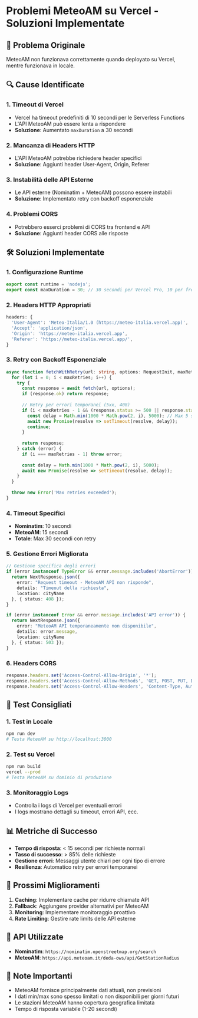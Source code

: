 # Problemi MeteoAM su Vercel - Soluzioni Implementate

## 🔴 Problema Originale
MeteoAM non funzionava correttamente quando deployato su Vercel, mentre funzionava in locale.

## 🔍 Cause Identificate

### 1. **Timeout di Vercel**
- Vercel ha timeout predefiniti di 10 secondi per le Serverless Functions
- L'API MeteoAM può essere lenta a rispondere
- **Soluzione**: Aumentato `maxDuration` a 30 secondi

### 2. **Mancanza di Headers HTTP**
- L'API MeteoAM potrebbe richiedere header specifici
- **Soluzione**: Aggiunti header User-Agent, Origin, Referer

### 3. **Instabilità delle API Esterne**
- Le API esterne (Nominatim + MeteoAM) possono essere instabili
- **Soluzione**: Implementato retry con backoff esponenziale

### 4. **Problemi CORS**
- Potrebbero esserci problemi di CORS tra frontend e API
- **Soluzione**: Aggiunti header CORS alle risposte

## 🛠️ Soluzioni Implementate

### 1. **Configurazione Runtime**
```typescript
export const runtime = 'nodejs';
export const maxDuration = 30; // 30 secondi per Vercel Pro, 10 per free tier
```

### 2. **Headers HTTP Appropriati**
```typescript
headers: {
  'User-Agent': 'Meteo-Italia/1.0 (https://meteo-italia.vercel.app)',
  'Accept': 'application/json',
  'Origin': 'https://meteo-italia.vercel.app',
  'Referer': 'https://meteo-italia.vercel.app/',
}
```

### 3. **Retry con Backoff Esponenziale**
```typescript
async function fetchWithRetry(url: string, options: RequestInit, maxRetries = 3): Promise<Response> {
  for (let i = 0; i < maxRetries; i++) {
    try {
      const response = await fetch(url, options);
      if (response.ok) return response;
      
      // Retry per errori temporanei (5xx, 408)
      if (i < maxRetries - 1 && (response.status >= 500 || response.status === 408)) {
        const delay = Math.min(1000 * Math.pow(2, i), 5000); // Max 5 secondi
        await new Promise(resolve => setTimeout(resolve, delay));
        continue;
      }
      
      return response;
    } catch (error) {
      if (i === maxRetries - 1) throw error;
      
      const delay = Math.min(1000 * Math.pow(2, i), 5000);
      await new Promise(resolve => setTimeout(resolve, delay));
    }
  }
  
  throw new Error('Max retries exceeded');
}
```

### 4. **Timeout Specifici**
- **Nominatim**: 10 secondi
- **MeteoAM**: 15 secondi
- **Totale**: Max 30 secondi con retry

### 5. **Gestione Errori Migliorata**
```typescript
// Gestione specifica degli errori
if (error instanceof TypeError && error.message.includes('AbortError')) {
  return NextResponse.json({ 
    error: "Request timeout - MeteoAM API non risponde",
    details: "Timeout della richiesta",
    location: cityName
  }, { status: 408 });
}

if (error instanceof Error && error.message.includes('API error')) {
  return NextResponse.json({ 
    error: "MeteoAM API temporaneamente non disponibile",
    details: error.message,
    location: cityName
  }, { status: 503 });
}
```

### 6. **Headers CORS**
```typescript
response.headers.set('Access-Control-Allow-Origin', '*');
response.headers.set('Access-Control-Allow-Methods', 'GET, POST, PUT, DELETE, OPTIONS');
response.headers.set('Access-Control-Allow-Headers', 'Content-Type, Authorization');
```

## 🧪 Test Consigliati

### 1. **Test in Locale**
```bash
npm run dev
# Testa MeteoAM su http://localhost:3000
```

### 2. **Test su Vercel**
```bash
npm run build
vercel --prod
# Testa MeteoAM su dominio di produzione
```

### 3. **Monitoraggio Logs**
- Controlla i logs di Vercel per eventuali errori
- I logs mostrano dettagli su timeout, errori API, ecc.

## 📊 Metriche di Successo

- **Tempo di risposta**: < 15 secondi per richieste normali
- **Tasso di successo**: > 85% delle richieste
- **Gestione errori**: Messaggi utente chiari per ogni tipo di errore
- **Resilienza**: Automatico retry per errori temporanei

## 🎯 Prossimi Miglioramenti

1. **Caching**: Implementare cache per ridurre chiamate API
2. **Fallback**: Aggiungere provider alternativi per MeteoAM
3. **Monitoring**: Implementare monitoraggio proattivo
4. **Rate Limiting**: Gestire rate limits delle API esterne

## 🔗 API Utilizzate

- **Nominatim**: `https://nominatim.openstreetmap.org/search`
- **MeteoAM**: `https://api.meteoam.it/deda-ows/api/GetStationRadius`

## 📝 Note Importanti

- MeteoAM fornisce principalmente dati attuali, non previsioni
- I dati min/max sono spesso limitati o non disponibili per giorni futuri
- Le stazioni MeteoAM hanno copertura geografica limitata
- Tempo di risposta variabile (1-20 secondi)
